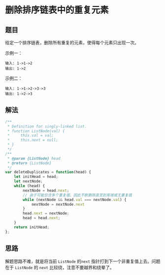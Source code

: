 # 删除排序链表中的重复元素
## 题目
给定一个排序链表，删除所有重复的元素，使得每个元素只出现一次。

示例一：
```
输入: 1->1->2
输出: 1->2
```

示例二：
```
输入: 1->1->2->3->3
输出: 1->2->3
```
## 解法
```js
/**
 * Definition for singly-linked list.
 * function ListNode(val) {
 *     this.val = val;
 *     this.next = null;
 * }
 */
/**
 * @param {ListNode} head
 * @return {ListNode}
 */
var deleteDuplicates = function(head) {
    let initHead = head;
    let nextNode;
    while (head) {
        nextNode = head.next;
        // 由于可能包含多个重复值，因此不断删除直至到尾端或无重复值
        while (nextNode && head.val === nextNode.val) {
            nextNode = nextNode.next
        }
        head.next = nextNode;
        head = head.next;
    }
    return initHead;
};
```
## 思路

解题思路不难，就是将当前 ``ListNode`` 的``next`` 指针打到下一个非重复值上去。问题在于 ``ListNode`` 的 ``next`` 比较绕，注意不要越界和绕晕了。